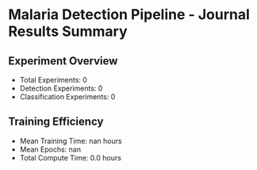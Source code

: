 # Malaria Detection Pipeline - Journal Results Summary

## Experiment Overview
- Total Experiments: 0
- Detection Experiments: 0
- Classification Experiments: 0

## Training Efficiency
- Mean Training Time: nan hours
- Mean Epochs: nan
- Total Compute Time: 0.0 hours

